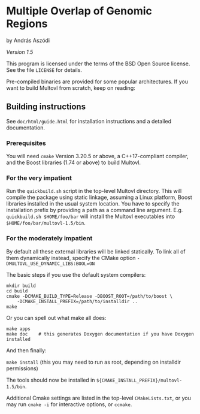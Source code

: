 # Multiple Overlap of Genomic Regions

by András Aszódi

_Version 1.5_

This program is licensed under the terms of the BSD Open Source license.
See the file `LICENSE` for details.

Pre-compiled binaries are provided for some popular architectures.
If you want to build Multovl from scratch, keep on reading:

## Building instructions

See `doc/html/guide.html` for installation instructions
and a detailed documentation.

### Prerequisites

You will need `cmake` Version 3.20.5 or above, a C++17-compliant compiler, 
and the Boost libraries (1.74 or above) to build Multovl.

### For the very impatient

Run the `quickbuild.sh` script in the top-level Multovl directory.
This will compile the package using static linkage, assuming a Linux
platform, Boost libraries installed in the usual system location.
You have to specify the installation prefix by providing a path as a command line argument.
E.g. `quickbuild.sh $HOME/foo/bar` will install the Multovl executables into
`$HOME/foo/bar/multovl-1.5/bin`.

### For the moderately impatient

By default all these external libraries will be linked statically.
To link all of them dynamically instead, specify the CMake option
`-DMULTOVL_USE_DYNAMIC_LIBS:BOOL=ON`

The basic steps if you use the default system compilers:

```
mkdir build 
cd build
cmake -DCMAKE_BUILD_TYPE=Release -DBOOST_ROOT=/path/to/boost \
    -DCMAKE_INSTALL_PREFIX=/path/to/installdir ..
make
```

Or you can spell out what make all does:

```
make apps
make doc    # this generates Doxygen documentation if you have Doxygen installed
```

And then finally:

`make install` (this you may need to run as root, depending on installdir permissions)

The tools should now be installed in `${CMAKE_INSTALL_PREFIX}/multovl-1.5/bin`.

Additional Cmake settings are listed in the top-level `CMakeLists.txt`, or you may run
`cmake -i` for interactive options, or `ccmake`.
